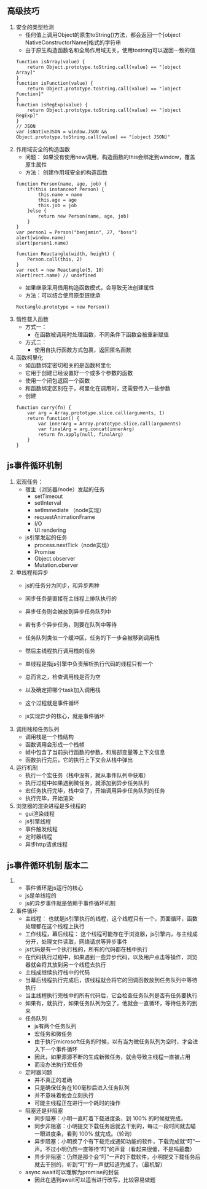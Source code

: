 ## 高级技巧

1. 安全的类型检测
    - 任何值上调用Object的原生toString()方法，都会返回一个[object NativeConstructorName]格式的字符串
    - 由于原生构造函数名和全局作用域无关，使用tostring可以返回一致的值
    ```
    function isArray(value) {
        return Object.prototype.toString.call(value) == "[object Array]"
    }
    function isFunction(value) {
        return Object.prototype.toString.call(value) == "[object Function]"
    }
    function isRegExp(value) {
        return Object.prototype.toString.call(value) == "[object RegExp]"
    }
    // JSON
    var isNativeJSON = window.JSON && Object.prototype.toString.call(value) == "[object JSON]"
    ```
2. 作用域安全的构造函数
    - 问题： 如果没有使用new调用，构造函数的this会绑定到window，覆盖原生属性
    - 方法： 创建作用域安全的构造函数
    ```
    function Person(name, age, job) {
        if(this instanceof Person) {
            this.name = name
            this.age = age
            this.job = job
        }else {
            return new Person(name, age, job)
        }
    }
    var person1 = Person("benjamin", 27, "boss")
    alert(window.name)
    alert(person1.name)

    function Reactangle(width, height) {
        Person.call(this, 2)
    }
    var rect = new Reactangle(5, 10)
    alert(rect.name) // undefined
    ```
    - 如果继承采用借用构造函数模式，会导致无法创建属性
    - 方法：可以结合使用原型链继承
    ```
    Rectangle.prototype = new Person()
    ```
3. 惰性载入函数
    - 方式一：
        - 在函数被调用时处理函数，不同条件下函数会被重新赋值
    - 方式二：
        - 使用自执行函数方式包裹，返回匿名函数
4. 函数柯里化
    - 如函数绑定密切相关的是函数柯里化
    - 它用于创建已经设置好一个或多个参数的函数
    - 使用一个闭包返回一个函数
    - 和函数绑定区别在于，柯里化在调用时，还需要传入一些参数
    - 创建
    ```
    function curry(fn) {
        var arg = Array.prototype.slice.call(arguments, 1)
        return function() {
            var innerArg = Array.prototype.slice.call(arguments)
            var finalArg = arg.concat(innerArg)
            return fn.apply(null, finalArg)
        }
    }
    ```

## js事件循环机制
1. 宏观任务：
    - 宿主（浏览器/node）发起的任务
        - setTimeout
        - setInterval
        - setImmediate （node实现）
        - requestAnimationFrame
        - I/O
        - UI rendering
    - js引擎发起的任务
        - process.nextTick（node实现）
        - Promise
        - Object.observer
        - Mutation.oberver
2. 单线程和异步
    - js的任务分为同步，和异步两种
    - 同步任务是直接在主线程上排队执行的
    - 异步任务则会被放到异步任务队列中
    - 若有多个异步任务，则要在队列中等待
    - 任务队列类似一个缓冲区，任务的下一步会被移到调用栈
    - 然后主线程执行调用栈的任务

    - 单线程是指js引擎中负责解析执行代码的线程只有一个
    - 总而言之，检查调用栈是否为空
    - 以及确定把哪个task加入调用栈
    - 这个过程就是事件循环
    - js实现异步的核心，就是事件循环
3. 调用栈和任务队列
    - 调用栈是一个栈结构
    - 函数调用会形成一个栈帧
    - 帧中包含了当前执行函数的参数，和局部变量等上下文信息
    - 函数执行完后，它的执行上下文会从栈中弹出
4. 运行机制
    - 执行一个宏任务（栈中没有，就从事件队列中获取）
    - 执行过程中如果遇到微任务，就添加到异步任务队列
    - 宏任务执行完毕，栈中空了，开始调用异步任务队列的任务
    - 执行完毕，开始渲染
5. 浏览器的渲染进程是多线程的
    - gui渲染线程
    - js引擎线程
    - 事件触发线程
    - 定时器线程
    - 异步http请求线程

## js事件循环机制 版本二
1. 
    - 事件循环是js运行的核心
    - js是单线程的
    - js的异步事件就是依赖于事件循环机制
2. 事件循环
    - 主线程： 也就是js引擎执行的线程，这个线程只有一个，页面循环，函数处理都在这个线程上执行
    - 工作线程，幕后线程： 这个线程可能存在于浏览器，js引擎内，与主线成分开，处理文件读取，网络请求等异步事件
    - js代码是有一个执行栈的，所有的代码都在栈中执行
    - 在代码执行过程中，如果遇到一些异步代码，以及用户点击等操作，浏览器就会将其放到另一个线程去执行
    - 主线成继续执行栈中的代码
    - 当幕后线程执行完成后，该线程就会将它的回调函数放到任务队列中等待执行
    - 当主线程执行完栈中的所有代码后，它会检查任务队列是否有任务要执行
    - 如果有，就执行，如果任务队列为空了，他就会一直循环，等待任务的到来
    - 任务队列
        - js有两个任务队列
        - 宏任务和微任务
        - 由于执行microsoft任务的时候，以有当为微任务队列为空时，才会进入下一个事件循环
        - 因此，如果源源不断的生成新微任务，就会导致主线程一直被占用
        - 而没办法执行宏任务
    - 定时器问题
        - 并不真正的准确
        - 只是确保任务在100毫秒后进入任务队列
        - 并不意味着他会立刻执行
        - 可能主线程正在进行一个耗时的操作
    - 阻塞还是非阻塞
        - 同步阻塞：小明一直盯着下载进度条，到 100% 的时候就完成。
        - 同步非阻塞：小明提交下载任务后就去干别的，每过一段时间就去瞄一眼进度条，看到 100% 就完成。（轮询）
        - 异步阻塞：小明换了个有下载完成通知功能的软件，下载完成就“叮”一声。不过小明仍然一直等待“叮”的声音（看起来很傻，不是吗最蠢）
        - 异步非阻塞：仍然是那个会“叮”一声的下载软件，小明提交下载任务后就去干别的，听到“叮”的一声就知道完成了。（最机智）
    - async await可以理解为promise的封装
        - 因此在遇到await可以适当进行改写，比较容易做题